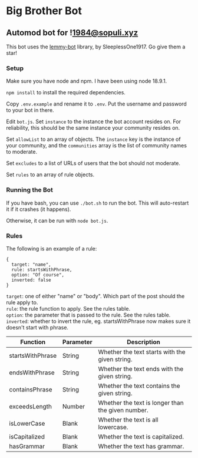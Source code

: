# Big Brother Bot
## Automod bot for !1984@sopuli.xyz

This bot uses the [lemmy-bot](https://github.com/SleeplessOne1917/lemmy-bot) library, by SleeplessOne1917.
Go give them a star!

### Setup
Make sure you have node and npm. I have been using node 18.9.1.

`npm install` to install the required dependencies.

Copy `.env.example` and rename it to `.env`. Put the username and password to your bot in there.

Edit `bot.js`. Set `instance` to the instance the bot account resides on. For reliability, this should be the same
instance your community resides on.

Set `allowList` to an array of objects. The `instance` key is the instance of your community, and the `communities`
array is the list of community names to moderate.

Set `excludes` to a list of URLs of users that the bot should not moderate.

Set `rules` to an array of rule objects.

### Running the Bot
If you have bash, you can use `./bot.sh` to run the bot. This will auto-restart it if it crashes (it happens).

Otherwise, it can be run with `node bot.js`.

### Rules

The following is an example of a rule:
```
{
  target: "name",
  rule: startsWithPhrase,
  option: "Of course",
  inverted: false
}
```

`target`: one of either "name" or "body". Which part of the post should the rule apply to.  
`rule`: the rule function to apply. See the rules table.  
`option`: the parameter that is passed to the rule. See the rules table.  
`inverted`: whether to invert the rule, eg. startsWithPhrase now makes sure it doesn't start with phrase.

| Function         | Parameter | Description                                       |
|------------------|-----------|---------------------------------------------------|
| startsWithPhrase | String    | Whether the text starts with the given string.    |
| endsWithPhrase   | String    | Whether the text ends with the given string.      |
| containsPhrase   | String    | Whether the text contains the given string.       |
| exceedsLength    | Number    | Whether the text is longer than the given number. |
| isLowerCase      | Blank     | Whether the text is all lowercase.                |
| isCapitalized    | Blank     | Whether the text is capitalized.                  |
| hasGrammar       | Blank     | Whether the text has grammar.                     |